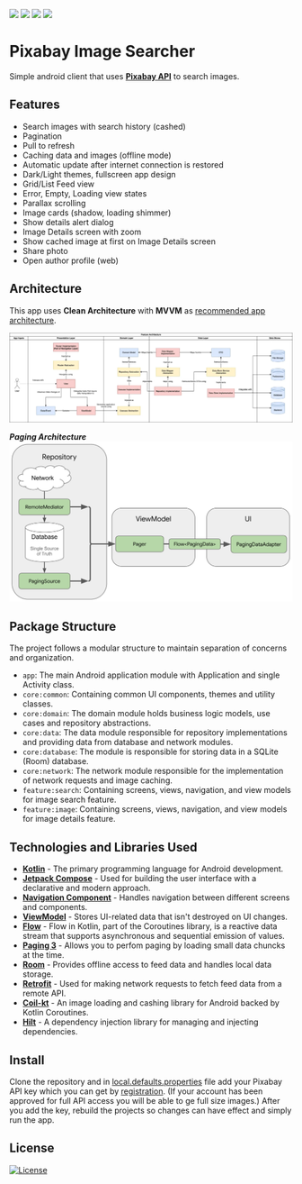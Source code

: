 <img src="screenshots/screen-1.png" width="200"> <img src="screenshots/screen-2.png" width="200"> <img src="screenshots/screen-5.png" width="200"> <img src="screenshots/screen-4.png" width="200"> 


# Pixabay Image Searcher

 Simple android client that uses [**Pixabay API**](https://pixabay.com/api/docs/#api_search_images) to search images. 

## Features

  - Search images with search history (cashed)
  - Pagination 
  - Pull to refresh
  - Caching data and images (offline mode)
  - Automatic update after internet connection is restored
  - Dark/Light themes, fullscreen app design
  - Grid/List Feed view
  - Error, Empty, Loading view states
  - Parallax scrolling
  - Image cards (shadow, loading shimmer)
  - Show details alert dialog
  - Image Details screen with zoom
  - Show cached image at first on Image Details screen 
  - Share photo
  - Open author profile (web)

 ## Architecture

This app uses **Clean Architecture** with **MVVM** as [recommended app architecture](https://developer.android.com/jetpack/docs/guide#recommended-app-arch).

![](screenshots/architecture.webp)

***Paging Architecture***
![](screenshots/paging3.svg)

## Package Structure

The project follows a modular structure to maintain separation of concerns and organization.

- `app`: The main Android application module with Application and single Activity class.
- `core:common`: Containing common UI components, themes and utility classes.
- `core:domain`: The domain module holds business logic models, use cases and repository abstractions.
- `core:data`: The data module responsible for repository implementations and providing data from database and network modules.
- `core:database`: The module is responsible for storing data in a SQLite (Room) database.
- `core:network`: The network module responsible for the implementation of network requests and image caching.
- `feature:search`: Containing screens, views, navigation, and view models for image search feature.
- `feature:image`: Containing screens, views, navigation, and view models for image details feature.

## Technologies and Libraries Used

- [**Kotlin**](https://kotlinlang.org/) - The primary programming language for Android development.
- [**Jetpack Compose**](https://developer.android.com/jetpack/compose) - Used for building the user interface with a declarative and modern approach.
- [**Navigation Component**](https://developer.android.com/jetpack/compose/navigation) - Handles navigation between different screens and components.
- [**ViewModel**](https://developer.android.com/topic/libraries/architecture/viewmodel) - Stores UI-related data that isn't destroyed on UI changes.
- [**Flow**](https://kotlin.github.io/kotlinx.coroutines/kotlinx-coroutines-core/kotlinx.coroutines.flow/-flow/) - Flow in Kotlin, part of the Coroutines library, is a reactive data stream that supports asynchronous and sequential emission of values.
- [**Paging 3**](https://developer.android.com/topic/libraries/architecture/paging/v3-overview) - Allows you to perfom paging by loading small data chuncks at the time.
- [**Room**](https://developer.android.com/training/data-storage/room) - Provides offline access to feed data and handles local data storage.
- [**Retrofit**](https://square.github.io/retrofit/) - Used for making network requests to fetch feed data from a remote API.
- [**Coil-kt**](https://coil-kt.github.io/coil/) - An image loading and cashing library for Android backed by Kotlin Coroutines.
- [**Hilt**](https://developer.android.com/training/dependency-injection/hilt-android) - A dependency injection library for managing and injecting dependencies.

## Install

Clone the repository and in [local.defaults.properties](local.defaults.properties) file add your Pixabay API key which you can get by [registration](https://pixabay.com/accounts/register/).
(If your account has been approved for full API access you will be able to ge full size images.)
After you add the key, rebuild the projects so changes can have effect and simply run the app.

## License
[![License](https://img.shields.io/badge/License-Apache%202.0-blue.svg)](https://opensource.org/licenses/Apache-2.0)
